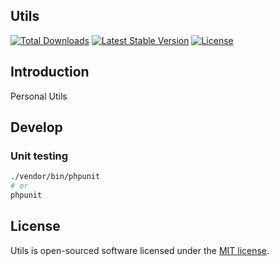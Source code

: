 ## Utils
<p>
<a href="https://packagist.org/packages/nicko-ch/utils"><img src="https://img.shields.io/packagist/dt/nicko-ch/utils" alt="Total Downloads"></a>
<a href="https://packagist.org/packages/nicko-ch/utils"><img src="https://img.shields.io/packagist/v/nicko-ch/utils" alt="Latest Stable Version"></a>
<a href="https://packagist.org/packages/nicko-ch/utils"><img src="https://img.shields.io/packagist/l/nicko-ch/utils" alt="License"></a>
</p>

## Introduction
Personal Utils

## Develop
### Unit testing
```bash
./vendor/bin/phpunit
# or
phpunit
```

## License

Utils is open-sourced software licensed under the [MIT license](LICENSE).
